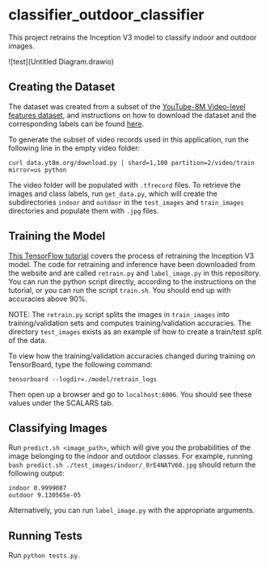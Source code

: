 # classifier_outdoor_classifier

This project retrains the Inception V3 model to classify indoor and outdoor images. 

![test](Untitled Diagram.drawio)

## Creating the Dataset 

The dataset was created from a subset of the [YouTube-8M Video-level features dataset](https://research.google.com/youtube8m/index.html), 
and instructions on how to download the dataset and the corresponding labels can be found [here](https://research.google.com/youtube8m/download.html).

To generate the subset of video records used in this application, run the following line in the empty video folder:

`curl data.yt8m.org/download.py | shard=1,100 partition=2/video/train mirror=us python`

The video folder will be populated with `.tfrecord` files. 
To retrieve the images and class labels, run `get_data.py`, which will create the subdirectories `indoor` and `outdoor` in the
`test_images` and `train_images` directories and populate them with `.jpg` files. 

## Training the Model

[This TensorFlow tutorial](https://www.tensorflow.org/hub/tutorials/image_retraining) covers the process of retraining the Inception V3 model.
The code for retraining and inference have been downloaded from the website and are called `retrain.py` and `label_image.py` in this repository.
You can run the python script directly, according to the instructions on the tutorial, or you can run the script `train.sh`.
You should end up with accuracies above 90%. 

NOTE: The `retrain.py` script splits the images in `train_images` into training/validation sets and computes training/validation accuracies.
The directory `test_images` exists as an example of how to create a train/test split of the data.

To view how the training/validation accuracies changed during training on TensorBoard, type the following command:

`tensorboard --logdir=./model/retrain_logs`

Then open up a browser and go to `localhost:6006`. You should see these values under the SCALARS tab.

## Classifying Images

Run `predict.sh <image_path>`, which will give you the probabilities of the image belonging to the indoor and outdoor classes. For example, running `bash predict.sh ./test_images/indoor/_0rE4NATV60.jpg` should return the following output:

```
indoor 0.9999087
outdoor 9.130565e-05
```

Alternatively, you can run `label_image.py` with the appropriate arguments.

## Running Tests

Run `python tests.py`.




